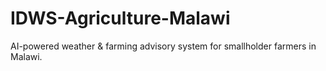 # IDWS-Agriculture-Malawi
AI-powered weather &amp; farming advisory system for smallholder farmers in Malawi.
